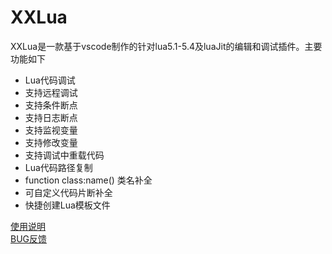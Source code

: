 # XXLua 
XXLua是一款基于vscode制作的针对lua5.1-5.4及luaJit的编辑和调试插件。主要功能如下
- Lua代码调试
- 支持远程调试
- 支持条件断点
- 支持日志断点
- 支持监视变量
- 支持修改变量
- 支持调试中重载代码
- Lua代码路径复制
- function class:name() 类名补全
- 可自定义代码片断补全
- 快捷创建Lua模板文件

[使用说明](https://www.showdoc.com.cn/XXLua/7704782472938984)  
[BUG反馈](https://github.com/qweyouke/XXLua-for-VSCode/issues)